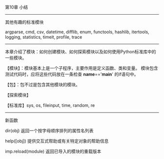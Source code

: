 第10章 小结

-------------------------------------------------

其他有趣的标准模块

argparse,  cmd,  csv,  datetime,  difflib,  enum,  functools,  hashlib,  itertools,  logging,  statistics,  timeit,  profile,  trace

---------------------------------------------------

本章介绍了模块：如何创建模块、如何探索模块以及如何使用Python标准库中的一些模块。

【模块】：模块基本上是一个子程序，主要作用是定义函数、类和变量。
模块包含测试代码时，应将这些代码放在一条检查  __name__=='__main__'  的if语句中。

【包】：包不过是包含其他模块的模块。

【探索模块】

【标准库】sys,  os, fileinput,  time,  random,  re

--------------------------------------------------

新函数 

dir(obj)  返回一个按字母顺序排列的属性名列表

help([obj])  提供交互式帮助或有关特定对象的帮助信息

imp.reload(module)  返回已导入的模块的重载版本
